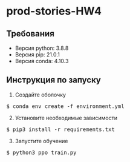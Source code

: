 # prod-stories-HW4
## Требования
* Версия python: 3.8.8
* Версия pip: 21.0.1
* Версия conda: 4.10.3
## Инструкция по запуску
1. Создайте оболочку
<pre>$ conda env create -f environment.yml</pre> 
2. Установите необходимые зависимости
<pre>$ pip3 install -r requirements.txt</pre>
3. Запустите обучение
<pre>$ python3 ppo_train.py</pre>
